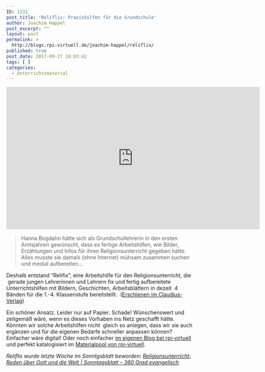 ```yaml
---
ID: 1231
post_title: 'Reliflix: Praxishilfen für die Grundschule'
author: Joachim Happel
post_excerpt: ""
layout: post
permalink: >
  http://blogs.rpi-virtuell.de/joachim-happel/reliflix/
published: true
post_date: 2017-09-27 18:03:42
tags: [ ]
categories:
  - Unterrichtsmaterial
---
```


				
				
				
<div id="entry-content-wrapper">
<p><iframe style="width: 676px; height: 380.25px;" src="https://www.youtube.com/embed/3DB5wLObPzw?feature=oembed" allowfullscreen="allowfullscreen" data-origwidth="800" data-origheight="450" width="800" height="450" frameborder="0"></iframe></p>
<blockquote><p>Hanna Bogdahn hätte sich als Grundschullehrerin in den ersten Amtsjahren gewünscht, dass es fertige Arbeitshilfen, wie Bilder, Erzählungen und Infos für ihren Religionsunterricht gegeben hätte. Alles musste sie damals (ohne Internet) mühsam zusammen suchen und medial aufbereiten…</p></blockquote>
<p>Deshalb entstand “Relifix”, eine Arbeitshilfe für den Religionsunterricht, die &nbsp;gerade jungen Lehrerinnen und Lehrern fix und fertig aufbereitete Unterrichtshilfen&nbsp;mit Bildern, Geschichten, Arbeitsblättern in dezeit&nbsp; 4 Bänden für die 1.-4. Klassenstufe bereitstellt. &nbsp;(<a target="_blank" href="https://shop.claudius.de/catalogsearch/result/?q=Relifix">Erschienen im Claudius-Verlag</a>) <br></p>
<p>Ein schöner Ansatz. Leider nur auf Papier. Schade! Wünschenswert und zeitgemäß wäre, wenn es dieses Vorhaben ins Netz geschafft hätte. Könnten wir solche Arbeitshilfen nicht &nbsp;gleich so anlegen, dass wir sie auch ergänzen und für die eigenen Bedarfe schneller anpassen können? Einfacher wäre digital! Oder noch einfacher <a target="_blank" href="http://blogs.rpi-virtuell.de/">im eigenen Blog bei rpi-virtuell</a> und perfekt katalogisiert im <a href="https://material.rpi-virtuell.de/" target="_blank" rel="noopener">Materialpool von rpi-virtuell</a>.</p>
<p><em>Reliflix wurde letzte Woche im Sonntgsblatt beworden: <a href="http://www.sonntagsblatt.de/artikel/glaube/religionsunterricht-reden-ueber-gott-und-die-welt">Religionsunterricht: Reden über Gott und die Welt | Sonntagsblatt – 360 Grad evangelisch</a></em></p>
</div>